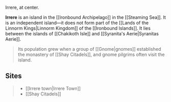Irrere, at center.
> 
**Irrere** is an island in the [[Ironbound Archipelago]] in the [[Steaming Sea]]. It is an independent island—it does not form part of the [[Lands of the Linnorm Kings|Linnorm Kingdom]] of the [[Ironbound Islands]]. It lies between the islands of [[Chakikoth Isle]] and [[Syranita's Aerie|Syranitas Aerie]].
> Its population grew when a group of [[Gnome|gnomes]] established the monastery of [[Shay Citadels]], and gnome pilgrims often visit the island.


## Sites

> - [[Irrere town|Irrere Town]]
> - [[Shay Citadels]]






